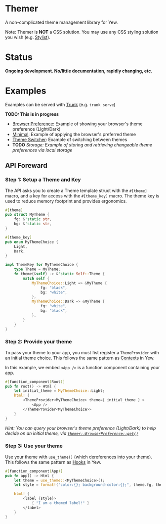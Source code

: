 # Themer
A non-complicated theme management library for Yew.

Note: Themer is **NOT** a CSS solution. You may use any CSS styling solution you wish (e.g. [Stylist](https://crates.io/crates/stylist)).

# Status
**Ongoing development. No/little documentation, rapidly changing, etc.**

# Examples
Examples can be served with [Trunk](https://trunkrs.dev/) (e.g. `trunk serve`)

**TODO: This is in progress**
- [Browser Preference](examples/browser_preferences/): Example of showing your browser's theme preference (Light/Dark)
- [Minimal](examples/minimal/): Example of applying the browser's preferred theme
- [Theme Switcher](examples/theme_switcher/): Example of switching between themes
- **TODO** *Storage: Example of storing and retrieving changeable theme preferences via local storage*

## API Foreward
### Step 1: Setup a Theme and Key
The API asks you to create a Theme template struct with the `#[theme]` macro, and a key for access with the `#[theme_key]` macro. The theme key is used to reduce memory footprint and provides ergonomics.
```rs
#[theme]
pub struct MyTheme {
    fg: &'static str,
    bg: &'static str,
}

#[theme_key]
pub enum MyThemeChoice {
    Light,
    Dark,
}

impl ThemeKey for MyThemeChoice {
    type Theme = MyTheme;
    fn theme(&self) -> &'static Self::Theme {
        match self {
            MyThemeChoice::Light => &MyTheme {
                fg: "black",
                bg: "white",
            },
            MyThemeChoice::Dark => &MyTheme {
                fg: "white",
                bg: "black",
            },
        }
    }
}
```

### Step 2: Provide your theme
To pass your theme to your app, you must fist register a `ThemeProvider` with an initial theme choice. This follows the same pattern as [Contexts](https://yew.rs/docs/concepts/contexts) in Yew.

In this example, we embed `<App />` is a function component containing your app.

```rs
#[function_component(Root)]
pub fn root() -> Html {
    let initial_theme = MyThemeChoice::Light;
    html! {
        <ThemeProvider<MyThemeChoice> theme={ initial_theme } >
            <App />
        </ThemeProvider<MyThemeChoice>>
    }
}
```
*Hint: You can query your browser's theme preference (Light/Dark) to help decide on an initial theme, via [`themer::BrowserPreference::get()`](#)*

### Step 3: Use your theme
Use your theme with `use_theme()` (which dereferences into your theme). This follows the same pattern as [Hooks](https://yew.rs/docs/concepts/function-components/pre-defined-hooks) in Yew.

```rs
#[function_component(App)]
pub fn app() -> Html {
    let theme = use_theme::<MyThemeChoice>();
    let style = format!("color:{}; background-color:{};", theme.fg, theme.bg);

    html! {
        <label {style}>
            { "I am a themed label!" }
        </label>
    }
}
```